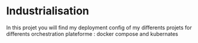 # Industrialisation
In this projet you will find my deployment config of my differents projets for differents orchestration plateforme : docker compose and kubernates
